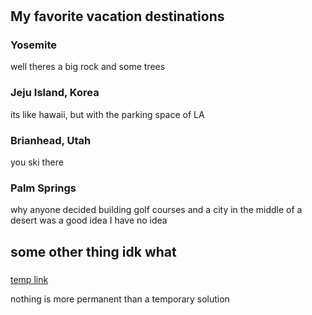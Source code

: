 <!DOCTYPE html>

<html>
<!-- AT LEAST 2 images, 2 headings, Link to another page. Topic: planes/photos/me/something else ig-->
<!-- procrastination jumpscare -->
<!-- Look thru old laptop for images -->
<body>
	<h1></h1>
	<h2>My favorite vacation destinations</h2>
 		<h3>Yosemite</h3>
			<p>well theres a big rock and some trees</p>
   		<h3>Jeju Island, Korea</h3>
			<p>its like hawaii, but with the parking space of LA</p>
		<h3>Brianhead, Utah</h3>
			<p>you ski there</p>
		<h3>Palm Springs</h3>
			<p>why anyone decided building golf courses and a city in the middle of a desert was a good idea I have no idea</p>
<!-- Im not sure if i should do fav vacation destinations, maybe just a template -->
     	<h2>some other thing idk what</h2>
      		<h3></h3>
			<p></p>
   		<h3></h3>
			<p></p>
		<h3></h3>
			<p></p>
	<a href="https://generic-tag.github.io/thelink">temp link</a>
	<p>nothing is more permanent than a temporary solution</p>
</body>

</html>
